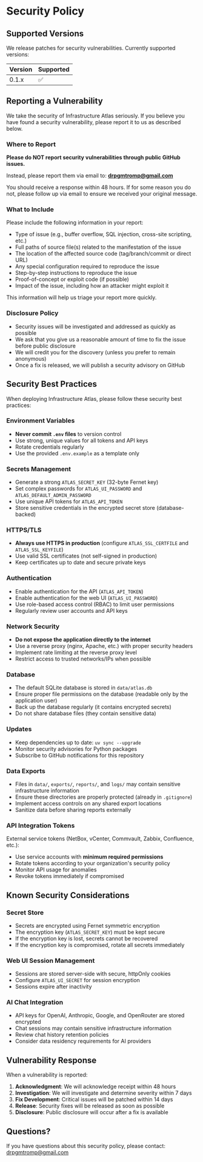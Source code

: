 # Security Policy

## Supported Versions

We release patches for security vulnerabilities. Currently supported versions:

| Version | Supported          |
| ------- | ------------------ |
| 0.1.x   | :white_check_mark: |

## Reporting a Vulnerability

We take the security of Infrastructure Atlas seriously. If you believe you have found a security vulnerability, please report it to us as described below.

### Where to Report

**Please do NOT report security vulnerabilities through public GitHub issues.**

Instead, please report them via email to: **drpgmtromp@gmail.com**

You should receive a response within 48 hours. If for some reason you do not, please follow up via email to ensure we received your original message.

### What to Include

Please include the following information in your report:

- Type of issue (e.g., buffer overflow, SQL injection, cross-site scripting, etc.)
- Full paths of source file(s) related to the manifestation of the issue
- The location of the affected source code (tag/branch/commit or direct URL)
- Any special configuration required to reproduce the issue
- Step-by-step instructions to reproduce the issue
- Proof-of-concept or exploit code (if possible)
- Impact of the issue, including how an attacker might exploit it

This information will help us triage your report more quickly.

### Disclosure Policy

- Security issues will be investigated and addressed as quickly as possible
- We ask that you give us a reasonable amount of time to fix the issue before public disclosure
- We will credit you for the discovery (unless you prefer to remain anonymous)
- Once a fix is released, we will publish a security advisory on GitHub

## Security Best Practices

When deploying Infrastructure Atlas, please follow these security best practices:

### Environment Variables

- **Never commit `.env` files** to version control
- Use strong, unique values for all tokens and API keys
- Rotate credentials regularly
- Use the provided `.env.example` as a template only

### Secrets Management

- Generate a strong `ATLAS_SECRET_KEY` (32-byte Fernet key)
- Set complex passwords for `ATLAS_UI_PASSWORD` and `ATLAS_DEFAULT_ADMIN_PASSWORD`
- Use unique API tokens for `ATLAS_API_TOKEN`
- Store sensitive credentials in the encrypted secret store (database-backed)

### HTTPS/TLS

- **Always use HTTPS in production** (configure `ATLAS_SSL_CERTFILE` and `ATLAS_SSL_KEYFILE`)
- Use valid SSL certificates (not self-signed in production)
- Keep certificates up to date and secure private keys

### Authentication

- Enable authentication for the API (`ATLAS_API_TOKEN`)
- Enable authentication for the web UI (`ATLAS_UI_PASSWORD`)
- Use role-based access control (RBAC) to limit user permissions
- Regularly review user accounts and API keys

### Network Security

- **Do not expose the application directly to the internet**
- Use a reverse proxy (nginx, Apache, etc.) with proper security headers
- Implement rate limiting at the reverse proxy level
- Restrict access to trusted networks/IPs when possible

### Database

- The default SQLite database is stored in `data/atlas.db`
- Ensure proper file permissions on the database (readable only by the application user)
- Back up the database regularly (it contains encrypted secrets)
- Do not share database files (they contain sensitive data)

### Updates

- Keep dependencies up to date: `uv sync --upgrade`
- Monitor security advisories for Python packages
- Subscribe to GitHub notifications for this repository

### Data Exports

- Files in `data/`, `exports/`, `reports/`, and `logs/` may contain sensitive infrastructure information
- Ensure these directories are properly protected (already in `.gitignore`)
- Implement access controls on any shared export locations
- Sanitize data before sharing reports externally

### API Integration Tokens

External service tokens (NetBox, vCenter, Commvault, Zabbix, Confluence, etc.):
- Use service accounts with **minimum required permissions**
- Rotate tokens according to your organization's security policy
- Monitor API usage for anomalies
- Revoke tokens immediately if compromised

## Known Security Considerations

### Secret Store

- Secrets are encrypted using Fernet symmetric encryption
- The encryption key (`ATLAS_SECRET_KEY`) must be kept secure
- If the encryption key is lost, secrets cannot be recovered
- If the encryption key is compromised, rotate all secrets immediately

### Web UI Session Management

- Sessions are stored server-side with secure, httpOnly cookies
- Configure `ATLAS_UI_SECRET` for session encryption
- Sessions expire after inactivity

### AI Chat Integration

- API keys for OpenAI, Anthropic, Google, and OpenRouter are stored encrypted
- Chat sessions may contain sensitive infrastructure information
- Review chat history retention policies
- Consider data residency requirements for AI providers

## Vulnerability Response

When a vulnerability is reported:

1. **Acknowledgment**: We will acknowledge receipt within 48 hours
2. **Investigation**: We will investigate and determine severity within 7 days
3. **Fix Development**: Critical issues will be patched within 14 days
4. **Release**: Security fixes will be released as soon as possible
5. **Disclosure**: Public disclosure will occur after a fix is available

## Questions?

If you have questions about this security policy, please contact: drpgmtromp@gmail.com
